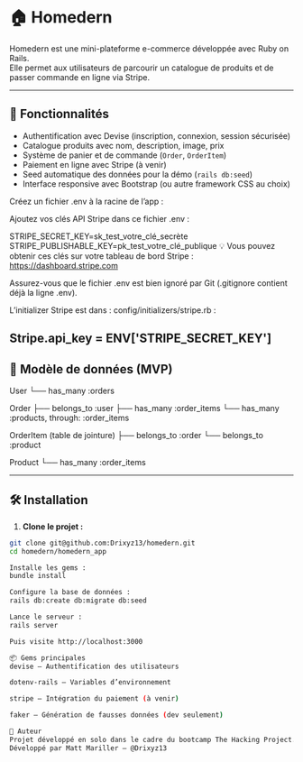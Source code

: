 # 🏠 Homedern

Homedern est une mini-plateforme e-commerce développée avec Ruby on Rails.  
Elle permet aux utilisateurs de parcourir un catalogue de produits et de passer commande en ligne via Stripe.

---

## 🚀 Fonctionnalités

- Authentification avec Devise (inscription, connexion, session sécurisée)
- Catalogue produits avec nom, description, image, prix
- Système de panier et de commande (`Order`, `OrderItem`)
- Paiement en ligne avec Stripe (à venir)
- Seed automatique des données pour la démo (`rails db:seed`)
- Interface responsive avec Bootstrap (ou autre framework CSS au choix)

Créez un fichier .env à la racine de l’app :

Ajoutez vos clés API Stripe dans ce fichier .env :

STRIPE_SECRET_KEY=sk_test_votre_clé_secrète
STRIPE_PUBLISHABLE_KEY=pk_test_votre_clé_publique
💡 Vous pouvez obtenir ces clés sur votre tableau de bord Stripe : https://dashboard.stripe.com

Assurez-vous que le fichier .env est bien ignoré par Git (.gitignore contient déjà la ligne .env).

L’initializer Stripe est dans :
config/initializers/stripe.rb :

Stripe.api_key = ENV['STRIPE_SECRET_KEY']
---

## 🧱 Modèle de données (MVP)

User
└── has_many :orders

Order
├── belongs_to :user
├── has_many :order_items
└── has_many :products, through: :order_items

OrderItem (table de jointure)
├── belongs_to :order
└── belongs_to :product

Product
└── has_many :order_items



---

## 🛠️ Installation

1. **Clone le projet :**
```bash
git clone git@github.com:Drixyz13/homedern.git
cd homedern/homedern_app

Installe les gems :
bundle install

Configure la base de données :
rails db:create db:migrate db:seed

Lance le serveur :
rails server

Puis visite http://localhost:3000

📦 Gems principales
devise – Authentification des utilisateurs

dotenv-rails – Variables d’environnement

stripe – Intégration du paiement (à venir)

faker – Génération de fausses données (dev seulement)

👤 Auteur
Projet développé en solo dans le cadre du bootcamp The Hacking Project.
Développé par Matt Mariller – @Drixyz13
